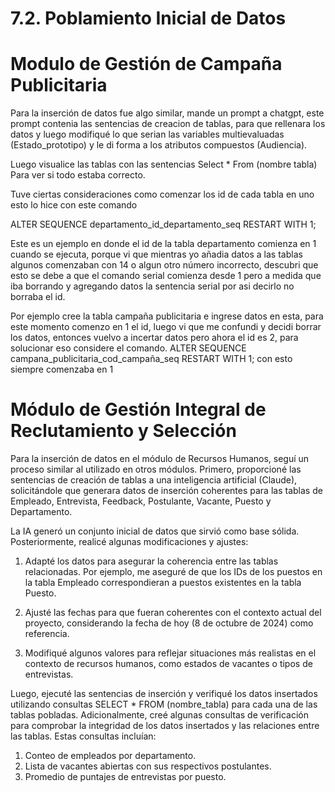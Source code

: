 # 7.2. Poblamiento Inicial de Datos

# Modulo de Gestión de Campaña Publicitaria 
Para la inserción de datos fue algo similar, mande un prompt a chatgpt, este prompt contenia las sentencias de creacion de tablas, para que rellenara los datos y luego modifiqué lo que serian las variables multievaluadas (Estado_prototipo) y le di forma a los atributos compuestos (Audiencia).

Luego visualice las tablas con las sentencias Select * From (nombre tabla) Para ver si todo estaba correcto. 

Tuve ciertas consideraciones como comenzar los id de cada tabla en uno esto lo hice con este comando 

ALTER SEQUENCE departamento_id_departamento_seq RESTART WITH 1;

Este es un ejemplo en donde el id de la tabla departamento comienza en 1 cuando se ejecuta, porque vi que mientras yo añadia datos a las tablas algunos comenzaban con 14 o algun otro número incorrecto, descubri que esto se debe a que el comando serial comienza desde 1 pero a medida que iba borrando y agregando datos la sentencia serial por asi decirlo no borraba el id.

Por ejemplo cree la tabla campaña publicitaria e ingrese datos en esta, para este momento comenzo en 1 el id, luego vi que me confundi y decidi borrar los datos, entonces vuelvo a incertar datos pero ahora el id es 2, para solucionar eso considere el comando.
ALTER SEQUENCE campana_publicitaria_cod_campaña_seq RESTART WITH 1; con esto siempre comenzaba en 1

# Módulo de Gestión Integral de Reclutamiento y Selección
Para la inserción de datos en el módulo de Recursos Humanos, seguí un proceso similar al utilizado en otros módulos.  Primero, proporcioné las sentencias de creación de tablas a una inteligencia artificial (Claude), solicitándole que generara datos de inserción coherentes para las tablas de Empleado, Entrevista, Feedback, Postulante, Vacante, Puesto y Departamento.

La IA generó un conjunto inicial de datos que sirvió como base sólida. Posteriormente, realicé algunas modificaciones y ajustes:

1. Adapté los datos para asegurar la coherencia entre las tablas relacionadas. Por ejemplo, me aseguré de que los IDs de los puestos en la tabla Empleado correspondieran a puestos existentes en la tabla Puesto.

2. Ajusté las fechas para que fueran coherentes con el contexto actual del proyecto, considerando la fecha de hoy (8 de octubre de 2024) como referencia.

3. Modifiqué algunos valores para reflejar situaciones más realistas en el contexto de recursos humanos, como estados de vacantes o tipos de entrevistas.

Luego, ejecuté las sentencias de inserción y verifiqué los datos insertados utilizando consultas SELECT * FROM (nombre_tabla) para cada una de las tablas pobladas. Adicionalmente, creé algunas consultas de verificación para comprobar la integridad de los datos insertados y las relaciones entre las tablas. Estas consultas incluían:

1. Conteo de empleados por departamento.
2. Lista de vacantes abiertas con sus respectivos postulantes.
3. Promedio de puntajes de entrevistas por puesto.